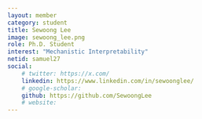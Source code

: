 ```yaml
---
layout: member
category: student
title: Sewoong Lee
image: sewoong_lee.png
role: Ph.D. Student
interest: "Mechanistic Interpretability"
netid: samuel27
social:
    # twitter: https://x.com/
    linkedin: https://www.linkedin.com/in/sewoonglee/
    # google-scholar: 
    github: https://github.com/SewoongLee
    # website: 
---
```

